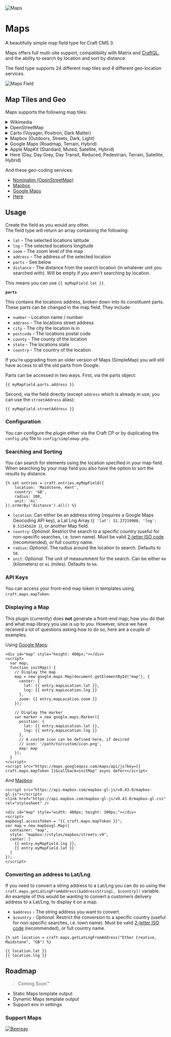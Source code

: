![Maps](./resources/imgs/map-banner.jpg)

# Maps

A beautifully simple map field type for Craft CMS 3.

Maps offers full mutli-site support, compatibility with Matrix and 
[CraftQL](https://plugins.craftcms.com/craftql), and the ability to search by 
location and sort by distance.

The field type supports 24 different map tiles and 4 different geo-location 
services.

![Maps Field](./resources/imgs/field-preview.png)

## Map Tiles and Geo

Maps supports the following map tiles:

<details>
  <summary>Wikimedia</summary>

  [Wikimedia](https://foundation.wikimedia.org/wiki/Maps_Terms_of_Use) | | | 
  --- | --- | ---  
  ![Wikimedia](./src/web/assets/imgs/wikimedia.png) | <img src="data:image/svg+xml;charset=utf-8,%3Csvg%20xmlns%3D%27http%3A%2F%2Fwww.w3.org%2F2000%2Fsvg%27%20width%3D%27400%27%20height%3D%27400%27%20style%3D%27background%3Atransparent%27%2F%3E" /> | <img src="data:image/svg+xml;charset=utf-8,%3Csvg%20xmlns%3D%27http%3A%2F%2Fwww.w3.org%2F2000%2Fsvg%27%20width%3D%27400%27%20height%3D%27400%27%20style%3D%27background%3Atransparent%27%2F%3E" />
  Wikimedia | | 
</details>
<details>
  <summary>OpenStreetMap</summary>
  
  [OpenStreetMap](https://www.openstreetmap.org) | | | 
  --- | --- | ---
  ![OpenStreetMap](./src/web/assets/imgs/openstreetmap.png) | <img src="data:image/svg+xml;charset=utf-8,%3Csvg%20xmlns%3D%27http%3A%2F%2Fwww.w3.org%2F2000%2Fsvg%27%20width%3D%27400%27%20height%3D%27400%27%20style%3D%27background%3Atransparent%27%2F%3E" /> | <img src="data:image/svg+xml;charset=utf-8,%3Csvg%20xmlns%3D%27http%3A%2F%2Fwww.w3.org%2F2000%2Fsvg%27%20width%3D%27400%27%20height%3D%27400%27%20style%3D%27background%3Atransparent%27%2F%3E" />
  OpenStreetMap | | 
</details>
<details>
  <summary>Carto (Voyager, Positron, Dark Matter)</summary>
 
  [Carto](https://carto.com/location-data-services/basemaps/) | | | 
  --- | --- | ---
  ![Carto Voyager](./src/web/assets/imgs/carto-rastertiles-voyager.png) | ![Carto Positron](./src/web/assets/imgs/carto-light_all.png) | ![Carto Dark Matter](./src/web/assets/imgs/carto-dark_all.png)
  Voyager | Positron | Dark Matter
</details>
<details>
  <summary>Mapbox (Outdoors, Streets, Dark, Light)</summary>

  [Mapbox](https://www.mapbox.com) | | | 
  --- | --- | ---  
  ![Mapbox Outdoors](./src/web/assets/imgs/mapbox-outdoors.png) | ![Mapbox Streets](./src/web/assets/imgs/mapbox-streets.png) | ![Mapbox Dark](./src/web/assets/imgs/mapbox-dark.png)
  Outdoors | Streets | Dark
  ![Mapbox Light](./src/web/assets/imgs/mapbox-light.png) | |
  Light | |
</details>
<details>
  <summary>Google Maps (Roadmap, Terrain, Hybrid)</summary>

  [Google Maps](https://www.google.com/maps) | | | 
  --- | --- | ---  
  ![Google Roadmap](./src/web/assets/imgs/google-roadmap.png) | ![Google Terrain](./src/web/assets/imgs/google-terrain.png) | ![Google Hybrid](./src/web/assets/imgs/google-hybrid.png)
  Roadmap | Terrain | Hybrid
</details>
<details>
  <summary>Apple MapKit (Standard, Muted, Satellite, Hybrid)</summary>

  [Apple MapKit](https://developer.apple.com/maps/mapkitjs/) | | | 
  --- | --- | ---  
  ![MapKit Standard](./src/web/assets/imgs/mapkit-standard.png) | ![MapKit Muted](./src/web/assets/imgs/mapkit-muted.png) | ![MapKit Satellite](./src/web/assets/imgs/mapkit-satellite.png)
  Standard | Muted | Satellite
  ![MapKit Hybrid](./src/web/assets/imgs/mapkit-hybrid.png) | |
  Hybrid | |  
</details>
<details>
  <summary>Here (Day, Day Grey, Day Transit, Reduced, Pedestrian, Terrain, Satellite, Hybrid)</summary>
  
  [Here](https://www.here.com/) | | | 
  --- | --- | ---
  ![Here Day](./src/web/assets/imgs/here-normal-day.png) | ![Here Day Grey](./src/web/assets/imgs/here-normal-day-grey.png) | ![Here Day Transit](./src/web/assets/imgs/here-normal-day-transit.png)
  Day | Day Grey | Day Transit
  ![Here Reduced](./src/web/assets/imgs/here-reduced-day.png) | ![Here Pedestrian](./src/web/assets/imgs/here-pedestrian-day.png) | ![Here Terrain](./src/web/assets/imgs/here-terrain-day.png)
  Reduced | Pedestrian | Terrain
  ![Here Satellite](./src/web/assets/imgs/here-satellite-day.png) | ![Here Hybrid](./src/web/assets/imgs/here-hybrid-day.png) |
  Satellite | Hybrid |
</details>

  
And these geo-coding services:

- [Nominatim (OpenStreetMap)](https://nominatim.openstreetmap.org/)
- [Mapbox](https://www.mapbox.com/)
- [Google Maps](https://www.google.com/maps)
- [Here](https://www.here.com/)

## Usage
Create the field as you would any other.  
The field type will return an array containing the following:

 - `lat` - The selected locations latitude
 - `lng` - The selected locations longitude
 - `zoom` - The zoom level of the map
 - `address` - The address of the selected location
 - `parts` - See below
 - `distance` - The distance from the search location (in whatever unit you searched with). Will be empty if you aren't searching by location.

This means you can use `{{ myMapField.lat }}`.

**`parts`**

This contains the locations address, broken down into its constituent parts. 
These parts can be changed in the map field. They include:
- `number` - Location name / number
- `address` - The locations street address
- `city` - The city the location is in
- `postcode` - The locations postal code
- `county` - The county of the location
- `state` - The locations state
- `country` - The country of the location

If you're upgrading from an older version of Maps (SimpleMap) you will still 
have access to all the old parts from Google.

Parts can be accessed in two ways. First, via the parts object:

```twig
{{ myMapField.parts.address }}
```

Second, via the field directly (except `address` which is already in use, you 
can use the `streetAddress` alias):

```twig
{{ myMapField.streetAddress }}
```

### Configuration

You can configure the plugin either via the Craft CP or by duplicating the 
`config.php` file to `config/simplemap.php`.

### Searching and Sorting

You can search for elements using the location specified in your map field. When searching by your map field you also have the option to sort the results by distance.

```twig
{% set entries = craft.entries.myMapField({
    location: 'Maidstone, Kent',
    country: 'GB',
    radius: 100,
    unit: 'mi'
}).orderBy('distance').all() %}
```

- `location`: Can either be an address string (requires a Google Maps Geocoding API key), a Lat Lng Array (`{ 'lat': 51.27219908, 'lng': 0.51545620 }`), or another Map field.
- `country`: *Optional*. Restrict the search to a specific country (useful for non-specific searches, i.e. town name). Must be valid [2-letter ISO code](https://en.wikipedia.org/wiki/ISO_3166-1#Current_codes) (recommended), or full country name.
- `radius`: *Optional*. The radius around the location to search. Defaults to `50`.
- `unit`: *Optional*. The unit of measurement for the search. Can be either `km` (kilometers) or `mi` (miles). Defaults to `km`.

### API Keys

You can access your front-end map token in templates using `craft.maps.mapToken`.

### Displaying a Map

This plugin (currently) does **not** generate a front-end map; how you do that and what map library you use is up to you. However, since we have received a lot of questions asking how to do so, here are a couple of examples.
  
Using [Google Maps](https://developers.google.com/maps/documentation/javascript/tutorial):

```twig
<div id="map" style="height: 400px;"></div>
<script>
  var map;
  function initMap() {
    // Display the map
    map = new google.maps.Map(document.getElementById("map"), {
      center: {
        lat: {{ entry.mapLocation.lat }},
        lng: {{ entry.mapLocation.lng }}
      },
      zoom: {{ entry.mapLocation.zoom }}
    });
    
    // Display the marker
    var marker = new google.maps.Marker({
      position: {
        lat: {{ entry.mapLocation.lat }},
        lng: {{ entry.mapLocation.lng }}
      },
      // A custom icon can be defined here, if desired
      // icon: '/path/to/custom/icon.png',
      map: map
    });
  }
</script>
<script src="https://maps.googleapis.com/maps/api/js?key={{ craft.maps.mapToken }}&callback=initMap" async defer></script>
```

And [Mapbox](https://www.mapbox.com/mapbox-gl-js/api/):

```twig
<script src="https://api.mapbox.com/mapbox-gl-js/v0.43.0/mapbox-gl.js"></script>
<link href="https://api.mapbox.com/mapbox-gl-js/v0.43.0/mapbox-gl.css" rel="stylesheet" />

<div id="map" style="width: 400px; height: 300px;"></div>
<script>
mapboxgl.accessToken = "{{ craft.maps.mapToken }}";
var map = new mapboxgl.Map({
  container: "map",
  style: "mapbox://styles/mapbox/streets-v9",
  center: [
    {{ entry.myMapField.lng }},
    {{ entry.myMapField.lat }}
  ]
});
</script>
```

### Converting an address to Lat/Lng
If you need to convert a string address to a Lat/Lng you can do so using the 
`craft.maps.getLatLngFromAddress($addressString[, $country])` variable.
An example of this would be wanting to convert a customers delivery address to a 
Lat/Lng, to display it on a map.

- `$address` - The string address you want to convert.
- `$country` - *Optional.* Restrict the conversion to a specific country (useful for non-specific searches, i.e. town name). Must be valid [2-letter ISO code](https://en.wikipedia.org/wiki/ISO_3166-1#Current_codes) (recommended), or full country name. 

```twig
{% set location = craft.maps.getLatLngFromAddress("Ether Creative, Maidstone", "GB") %}

{{ location.lat }}
{{ location.lng }}
```

## Roadmap

> Coming Soon™

- Static Maps template output
- Dynamic Maps template output
- Support env in settings

### Support Maps

[![Beerpay](https://beerpay.io/ethercreative/simplemap/badge.svg?style=flat)](https://beerpay.io/ethercreative/simplemap)
